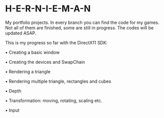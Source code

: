 # H-E-R-N-I-E-M-A-N
My portfolio projects.
In every branch you can find the code for my games.
Not all of them are finished, some are still in progress.
The codes will be updated ASAP.




This is my progress so far with the DirectX11 SDK:

•	Creating a basic window

•	Creating the devices and SwapChain

•	Rendering a triangle

•	Rendering multiple triangle, rectangles and cubes

• Depth

•	Transformation: moving, rotating, scaling etc.

•	Input
